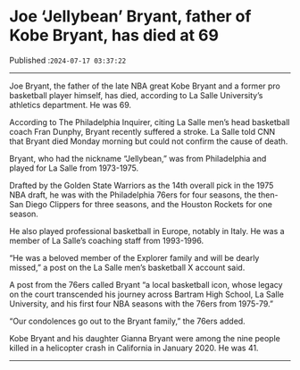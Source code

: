 # Joe ‘Jellybean’ Bryant, father of Kobe Bryant, has died at 69

Published :`2024-07-17 03:37:22`

---

Joe Bryant, the father of the late NBA great Kobe Bryant and a former pro basketball player himself, has died, according to La Salle University’s athletics department. He was 69.

According to The Philadelphia Inquirer, citing La Salle men’s head basketball coach Fran Dunphy, Bryant recently suffered a stroke. La Salle told CNN that Bryant died Monday morning but could not confirm the cause of death.

Bryant, who had the nickname “Jellybean,” was from Philadelphia and played for La Salle from 1973-1975.

Drafted by the Golden State Warriors as the 14th overall pick in the 1975 NBA draft, he was with the Philadelphia 76ers for four seasons, the then-San Diego Clippers for three seasons, and the Houston Rockets for one season.

He also played professional basketball in Europe, notably in Italy. He was a member of La Salle’s coaching staff from 1993-1996.

“He was a beloved member of the Explorer family and will be dearly missed,” a post on the La Salle men’s basketball X account said.

A post from the 76ers called Bryant “a local basketball icon, whose legacy on the court transcended his journey across Bartram High School, La Salle University, and his first four NBA seasons with the 76ers from 1975-79.”

“Our condolences go out to the Bryant family,” the 76ers added.

Kobe Bryant and his daughter Gianna Bryant were among the nine people killed in a helicopter crash in California in January 2020. He was 41.

---

